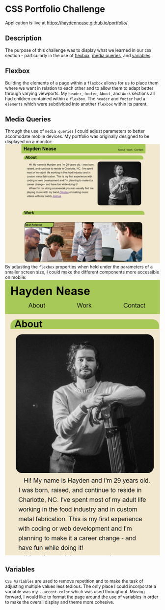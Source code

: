 # CSS Portfolio Challenge
Application is live at https://haydennease.github.io/portfolio/
## Description
The purpose of this challenge was to display what we learned in our `CSS` section - particularly in the use of [flexbox](#flexbox), [media queries](#media-queries), and [variables](#variables). 
## Flexbox
Building the elements of a page within a `flexbox` allows for us to place them where we want in relation to each other and to allow them to adapt better through varying viewports. 
My `header`, `footer`, `About`, and `Work` sections all had children contained within  a `flexbox`. The `header` and `footer` had `a elements` which were subdivided into another `flexbox` within its parent. 
## Media Queries
Through the use of `media queries` I could adjust parameters to better accomodate mobile devices. My portfolio was originally designed to be displayed on a monitor: 
![desktop](.//assets/images/desktop.png)
By adjusting the `flexbox` properties when held under the parameters of a smaller screen size, I could make the different components more accessible on mobile: ![mobile](.//assets/images/mobile.png) 

## Variables
`CSS Variables` are used to remove repetition and to make the task of adjusting multiple values less tedious. The only place I could incorporate a variable was my `--accent-color` which was used throughout.
Moving forward, I would like to format the page around the use of variables in order to make the overall display and theme more cohesive.